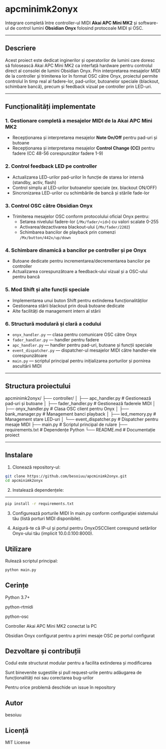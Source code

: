 # apcminimk2onyx

Integrare completă între controller-ul MIDI **Akai APC Mini MK2** și software-ul de control lumini **Obsidian Onyx** folosind protocoale MIDI și OSC.

---

## Descriere

Acest proiect este dedicat inginerilor și operatorilor de lumini care doresc să folosească Akai APC Mini MK2 ca interfață hardware pentru controlul direct al consolei de lumini Obsidian Onyx. Prin interpretarea mesajelor MIDI de la controller și trimiterea lor în format OSC către Onyx, proiectul permite controlul în timp real al fadere-lor, pad-urilor, butoanelor speciale (blackout, schimbare bancă), precum și feedback vizual pe controller prin LED-uri.

---

## Funcționalități implementate

### 1. Gestionare completă a mesajelor MIDI de la Akai APC Mini MK2

- Recepționarea și interpretarea mesajelor **Note On/Off** pentru pad-uri și butoane  
- Recepționarea și interpretarea mesajelor **Control Change (CC)** pentru fadere (CC 48-56 corespunzător fadere 1-9)

### 2. Control feedback LED pe controller

- Actualizarea LED-urilor pad-urilor în funcție de starea lor internă (standby, activ, flash)  
- Control simplu al LED-urilor butoanelor speciale (ex. blackout ON/OFF)  
- Sincronizarea LED-urilor cu schimbările de bancă și stările fade-lor

### 3. Control OSC către Obsidian Onyx

- Trimiterea mesajelor OSC conform protocolului oficial Onyx pentru:  
  - Setarea nivelului fadere-lor (`/Mx/fader/<id>`) cu valori scalate 0-255  
  - Activarea/dezactivarea blackout-ului (`/Mx/fader/2202`)  
  - Schimbarea bancilor de playback prin comenzi `/Mx/button/442x/up/down`  

### 4. Schimbare dinamică a bancilor pe controller și pe Onyx

- Butoane dedicate pentru incrementarea/decrementarea bancilor pe controller  
- Actualizarea corespunzătoare a feedback-ului vizual și a OSC-ului pentru bancă

### 5. Mod Shift și alte funcții speciale

- Implementarea unui buton Shift pentru extinderea funcționalităților  
- Gestionarea stării blackout prin două butoane dedicate  
- Alte facilități de management intern al stării

### 6. Structură modulară și clară a codului

- `onyx_handler.py` — clasa pentru comunicare OSC către Onyx  
- `fader_handler.py` — handler pentru fadere  
- `apc_handler.py` — handler pentru pad-uri, butoane și funcții speciale  
- `event_dispatcher.py` — dispatcher-ul mesajelor MIDI către handler-ele corespunzătoare  
- `main.py` — scriptul principal pentru inițializarea porturilor și pornirea ascultării MIDI

---

## Structura proiectului

apcminimk2onyx/
├── controller/
│   ├── apc_handler.py        # Gestionează pad-uri și butoane
│   ├── fader_handler.py      # Gestionează faderele MIDI
│   ├── onyx_handler.py       # Clasa OSC client pentru Onyx
│   ├── bank_manager.py       # Management banci playback
│   ├── led_memory.py         # Management stare LED-uri
│   └── event_dispatcher.py   # Dispatcher pentru mesaje MIDI
├── main.py                   # Scriptul principal de rulare
├── requirements.txt          # Dependențe Python
└── README.md                 # Documentație proiect

---

## Instalare

1. Clonează repository-ul:

```bash
git clone https://github.com/besoiuu/apcminimk2onyx.git
cd apcminimk2onyx
```
2. Instalează dependențele:

---
```bash
pip install -r requirements.txt
```
3. Configurează porturile MIDI în main.py conform configurației sistemului tău (listă porturi MIDI disponibile).

4. Asigură-te că IP-ul și portul pentru OnyxOSCClient corespund setărilor Onyx-ului tău (implicit 10.0.0.100:8000).

## Utilizare
Rulează scriptul principal:

```bash
python main.py
```
## Cerințe
Python 3.7+

python-rtmidi

python-osc

Controller Akai APC Mini MK2 conectat la PC

Obsidian Onyx configurat pentru a primi mesaje OSC pe portul configurat


## Dezvoltare și contribuții
Codul este structurat modular pentru a facilita extinderea și modificarea

Sunt binevenite sugestiile și pull request-urile pentru adăugarea de funcționalități noi sau corectarea bug-urilor

Pentru orice problemă deschide un issue în repository

## Autor
besoiuu

## Licență
MIT License





